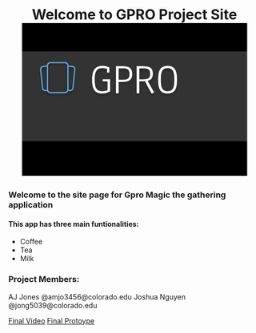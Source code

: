<p align = "center">
<h1 align ="center">Welcome to GPRO Project Site</>
<img align="center" src="https://raw.githubusercontent.com/aaayejaaaye/GPRO/master/gpro.PNG">
</p>
<p>
<h3>Welcome to the site page for Gpro Magic the gathering application </h3>
<h4>This app has three main funtionalities:</h4>
<ul>
  <li>Coffee</li>
  <li>Tea</li>
  <li>Milk</li>
</ul>  

</p>
<p>
<h3>Project Members:</h3>
AJ Jones @amjo3456@colorado.edu
Joshua Nguyen @jong5039@colorado.edu
</p>
<p>
<a href ="https://drive.google.com/file/d/1GojM150Z2TT8swMOaa18TNI3M_jlgl2J/view?usp=sharing" title="Final Video">Final Video</a>
<a href="https://www.figma.com/proto/CoKRfb5dzIvFDtDXSi81HT5d/App?node-id=0%3A1&scaling=scale-down">Final Protoype</a>
</p>







